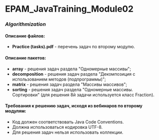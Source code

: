 # EPAM_JavaTraining_Module02
### _Algorithmization_

#### Описание файлов:
+ **Practice (tasks).pdf** - перечень задач по второму модулю.

#### Описание пакетов:
+ **array** - решения задач раздела "Одномерные массивы";
+ **decomposition** - решения задач раздела "Декомпозиция с использованием методов (подпрограммы)";
+ **matrix** - решения задач раздела "Массивы массивов";
+ **sorting** - решения задач раздела "Одномерные массивы. Сортировки" (для решения 8й задачи используется класс Fraction).

#### Требования к решению задач, исходя из вебинаров по второму модулям:
+ Код должен соответствовать Java Code Conventions.
+ Должна использоваться кодировка UTF-8.
+ Для решения задач нельзя использовать коллекции.

